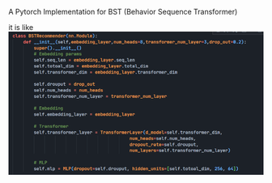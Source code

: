 A Pytorch Implementation for BST (Behavior Sequence Transformer)

it is like
![structure](/assets/image.png)
